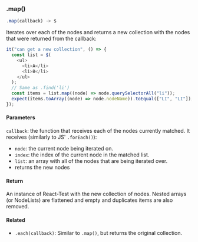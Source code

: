 ### .map()

```js
.map(callback) -> $
```

Iterates over each of the nodes and returns a new collection with the nodes that were returned from the callback:

```js
it("can get a new collection", () => {
  const list = $(
    <ul>
      <li>A</li>
      <li>B</li>
    </ul>
  );
  // Same as .find('li')
  const items = list.map((node) => node.querySelectorAll("li"));
  expect(items.toArray((node) => node.nodeName)).toEqual(["LI", "LI"]);
});
```

#### Parameters

`callback`: the function that receives each of the nodes currently matched. It receives (similarly to JS' `.forEach()`):

- `node`: the current node being iterated on.
- `index`: the index of the current node in the matched list.
- `list`: an array with all of the nodes that are being iterated over.
- returns the new nodes

#### Return

An instance of React-Test with the new collection of nodes. Nested arrays (or NodeLists) are flattened and empty and duplicates items are also removed.

#### Related

- `.each(callback)`: Similar to `.map()`, but returns the original collection.
